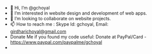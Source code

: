 - 👋 Hi, I’m @gchoyal
- 👀 I’m interested in website design and development of web apps.
- 💞️ I’m looking to collaborate on website projects.
- 📫 How to reach me : Skype Id: gchoyal, Email: girdharichoyal@gmail.com
- Donate Me if you found my code useful: Donate at PayPal/Card - https://www.paypal.com/paypalme/gchoyal
-

<!---
gchoyal/gchoyal is a ✨ special ✨ repository because its `README.md` (this file) appears on your GitHub profile.
You can click the Preview link to take a look at your changes.
--->
